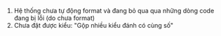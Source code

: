 1. Hệ thống chưa tự động format và đang bỏ qua qua những dòng code đang bị lỗi (do chưa format)
2. Chưa đặt được kiểu: "Gộp nhiều kiểu đánh có cùng số"
